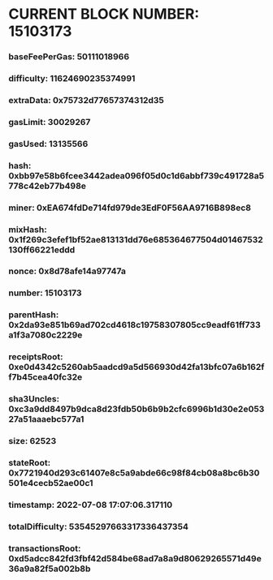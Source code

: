 # CURRENT BLOCK NUMBER: 15103173

### baseFeePerGas: 50111018966
### difficulty: 11624690235374991
### extraData: 0x75732d77657374312d35
### gasLimit: 30029267
### gasUsed: 13135566
### hash: 0xbb97e58b6fcee3442adea096f05d0c1d6abbf739c491728a5778c42eb77b498e
### miner: 0xEA674fdDe714fd979de3EdF0F56AA9716B898ec8
### mixHash: 0x1f269c3efef1bf52ae813131dd76e685364677504d01467532130ff66221eddd
### nonce: 0x8d78afe14a97747a
### number: 15103173
### parentHash: 0x2da93e851b69ad702cd4618c19758307805cc9eadf61ff733a1f3a7080c2229e
### receiptsRoot: 0xe0d4342c5260ab5aadcd9a5d566930d42fa13bfc07a6b162ff7b45cea40fc32e
### sha3Uncles: 0xc3a9dd8497b9dca8d23fdb50b6b9b2cfc6996b1d30e2e05327a51aaaebc577a1
### size: 62523
### stateRoot: 0x7721940d293c61407e8c5a9abde66c98f84cb08a8bc6b30501e4cecb52ae00c1
### timestamp: 2022-07-08 17:07:06.317110
### totalDifficulty: 53545297663317336437354
### transactionsRoot: 0xd5adcc842fd3fbf42d584be68ad7a8a9d80629265571d49e36a9a82f5a002b8b
